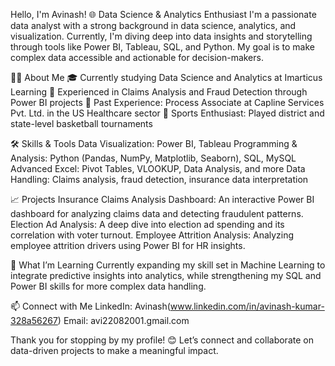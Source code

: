 Hello, I'm Avinash!
🌐 Data Science & Analytics Enthusiast
I'm a passionate data analyst with a strong background in data science, analytics, and visualization. Currently, I'm diving deep into data insights and storytelling through tools like Power BI, Tableau, SQL, and Python. My goal is to make complex data accessible and actionable for decision-makers.

👨‍💻 About Me
🎓 Currently studying Data Science and Analytics at Imarticus Learning
🧩 Experienced in Claims Analysis and Fraud Detection through Power BI projects
💼 Past Experience: Process Associate at Capline Services Pvt. Ltd. in the US Healthcare sector
🏀 Sports Enthusiast: Played district and state-level basketball tournaments

🛠️ Skills & Tools
Data Visualization: Power BI, Tableau
Programming & Analysis: Python (Pandas, NumPy, Matplotlib, Seaborn), SQL, MySQL
Advanced Excel: Pivot Tables, VLOOKUP, Data Analysis, and more
Data Handling: Claims analysis, fraud detection, insurance data interpretation

📈 Projects
Insurance Claims Analysis Dashboard: An interactive Power BI dashboard for analyzing claims data and detecting fraudulent patterns.
Election Ad Analysis: A deep dive into election ad spending and its correlation with voter turnout.
Employee Attrition Analysis: Analyzing employee attrition drivers using Power BI for HR insights.

🌱 What I’m Learning
Currently expanding my skill set in Machine Learning to integrate predictive insights into analytics, while strengthening my SQL and Power BI skills for more complex data handling.

📫 Connect with Me
LinkedIn: Avinash(www.linkedin.com/in/avinash-kumar-328a56267)
Email: avi22082001.gmail.com

Thank you for stopping by my profile! 😊 Let’s connect and collaborate on data-driven projects to make a meaningful impact.

